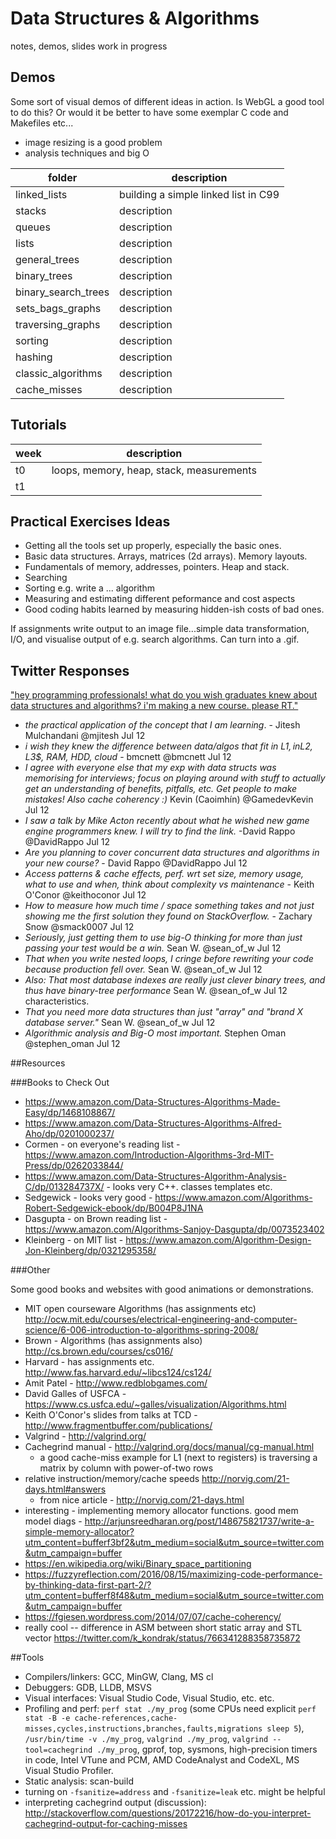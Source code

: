 # Data Structures & Algorithms
notes, demos, slides
work in progress

## Demos

Some sort of visual demos of different ideas in action.
Is WebGL a good tool to do this? Or would it be better to have some exemplar C code and Makefiles etc...

* image resizing is a good problem
* analysis techniques and big O

folder | description
------ | -----------
linked_lists | building a simple linked list in C99
stacks | description
queues | description
lists | description
general_trees | description
binary_trees | description
binary_search_trees | description
sets_bags_graphs | description
traversing_graphs | description
sorting | description
hashing | description
classic_algorithms | description
cache_misses | description

## Tutorials

week | description
-----|-----------------------------------------
t0   | loops, memory, heap, stack, measurements
t1   | 

## Practical Exercises Ideas

* Getting all the tools set up properly, especially the basic ones.
* Basic data structures. Arrays, matrices (2d arrays). Memory layouts.
* Fundamentals of memory, addresses, pointers. Heap and stack.
* Searching
* Sorting e.g. write a ... algorithm
* Measuring and estimating different peformance and cost aspects
* Good coding habits learned by measuring hidden-ish costs of bad ones.

If assignments write output to an image file...simple data transformation,
I/O, and visualise output of e.g. search algorithms. Can turn into a .gif.

## Twitter Responses

["hey programming professionals! what do you wish graduates knew about data structures and algorithms? i'm making a new course. please RT."](https://twitter.com/capnramses/status/752905320326950912)

* *the practical application of the concept that I am learning*. - Jitesh Mulchandani ‏@mjitesh  Jul 12
* *i wish they knew the difference between data/algos that fit in L1$, in L2$, L3$, RAM, HDD, cloud* - bmcnett ‏@bmcnett  Jul 12
* *I agree with everyone else that my exp with data structs was memorising for interviews; focus on playing around with stuff to actually get an understanding of benefits, pitfalls, etc. Get people to make mistakes! Also cache coherency :)* Kevin (Caoimhín) ‏@GamedevKevin  Jul 12
* *I saw a talk by Mike Acton recently about what he wished new game engine programmers knew. I will try to find the link.* -David Rappo ‏@DavidRappo  Jul 12
* *Are you planning to cover concurrent data structures and algorithms in your new course?* - David Rappo ‏@DavidRappo  Jul 12
* *Access patterns & cache effects, perf. wrt set size, memory usage, what to use and when, think about complexity vs maintenance* - Keith O'Conor ‏@keithoconor  Jul 12
* *How to measure how much time / space something takes and not just showing me the first solution they found on StackOverflow.* - Zachary Snow ‏@smack0007  Jul 12
* *Seriously, just getting them to use big-O thinking for more than just passing your test would be a win.* Sean W. ‏@sean_of_w  Jul 12
* *That when you write nested loops, I cringe before rewriting your code because production fell over.* Sean W. ‏@sean_of_w  Jul 12
* *Also: That most database indexes are really just clever binary trees, and thus have binary-tree performance* Sean W. ‏@sean_of_w  Jul 12 characteristics.
* *That you need more data structures than just "array" and "brand X database server."* Sean W. ‏@sean_of_w  Jul 12
* *Algorithmic analysis and Big-O most important.*
Stephen Oman ‏@stephen_oman  Jul 12

##Resources

###Books to Check Out

* https://www.amazon.com/Data-Structures-Algorithms-Made-Easy/dp/1468108867/
* https://www.amazon.com/Data-Structures-Algorithms-Alfred-Aho/dp/0201000237/
* Cormen - on everyone's reading list - https://www.amazon.com/Introduction-Algorithms-3rd-MIT-Press/dp/0262033844/
* https://www.amazon.com/Data-Structures-Algorithm-Analysis-C/dp/013284737X/ - looks very C++. classes templates etc.
* Sedgewick - looks very good - https://www.amazon.com/Algorithms-Robert-Sedgewick-ebook/dp/B004P8J1NA
* Dasgupta - on Brown reading list - https://www.amazon.com/Algorithms-Sanjoy-Dasgupta/dp/0073523402
* Kleinberg - on MIT list - https://www.amazon.com/Algorithm-Design-Jon-Kleinberg/dp/0321295358/

###Other

Some good books and websites with good animations or demonstrations.

* MIT open courseware Algorithms (has assignments etc) http://ocw.mit.edu/courses/electrical-engineering-and-computer-science/6-006-introduction-to-algorithms-spring-2008/
* Brown - Algorithms (has assignments also) http://cs.brown.edu/courses/cs016/
* Harvard - has assignments etc. http://www.fas.harvard.edu/~libcs124/cs124/
* Amit Patel - http://www.redblobgames.com/
* David Galles of USFCA - https://www.cs.usfca.edu/~galles/visualization/Algorithms.html
* Keith O'Conor's slides from talks at TCD - http://www.fragmentbuffer.com/publications/
* Valgrind - http://valgrind.org/
* Cachegrind manual - http://valgrind.org/docs/manual/cg-manual.html 
   * a good cache-miss example for L1 (next to registers) is traversing a matrix by column with power-of-two rows
* relative instruction/memory/cache speeds http://norvig.com/21-days.html#answers
   * from nice article - http://norvig.com/21-days.html
* interesting - implementing memory allocator functions. good mem model diags - http://arjunsreedharan.org/post/148675821737/write-a-simple-memory-allocator?utm_content=bufferf3bf2&utm_medium=social&utm_source=twitter.com&utm_campaign=buffer
* https://en.wikipedia.org/wiki/Binary_space_partitioning
* https://fuzzyreflection.com/2016/08/15/maximizing-code-performance-by-thinking-data-first-part-2/?utm_content=bufferf8f48&utm_medium=social&utm_source=twitter.com&utm_campaign=buffer
* https://fgiesen.wordpress.com/2014/07/07/cache-coherency/
* really cool -- difference in ASM between short static array and STL vector https://twitter.com/k_kondrak/status/766341288358735872

##Tools

* Compilers/linkers: GCC, MinGW, Clang, MS cl
* Debuggers: GDB, LLDB, MSVS
* Visual interfaces: Visual Studio Code, Visual Studio, etc. etc.
* Profiling and perf: `perf stat ./my_prog` (some CPUs need explicit `perf stat -B -e cache-references,cache-misses,cycles,instructions,branches,faults,migrations sleep 5`), `/usr/bin/time -v ./my_prog`, `valgrind ./my_prog`, `valgrind --tool=cachegrind ./my_prog`, gprof, top, sysmons, high-precision timers in code, Intel VTune and PCM, AMD CodeAnalyst and CodeXL, MS Visual Studio Profiler.
* Static analysis: scan-build
* turning on `-fsanitize=address` and `-fsanitize=leak` etc. might be helpful
* interpreting cachegrind output (discussion): http://stackoverflow.com/questions/20172216/how-do-you-interpret-cachegrind-output-for-caching-misses
